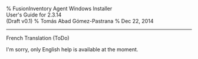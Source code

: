 % FusionInventory Agent Windows Installer\
  User's Guide for 2.3.14\
  (Draft v0.1)
% Tomás Abad Gómez-Pastrana
% Dec 22, 2014

----------

French Translation (ToDo)

I'm sorry, only English help is available at the moment.
